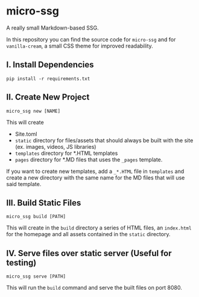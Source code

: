 # micro-ssg
A really small Markdown-based SSG.

In this repository you can find the source code for `micro-ssg` and for `vanilla-cream`, a small CSS theme for improved readability.

## I. Install Dependencies

`pip install -r requirements.txt`

## II. Create New Project

`micro_ssg new [NAME]` 

This will create 
- Site.toml
- `static` directory for files/assets that should always be built with the site (ex. images, videos, JS libraries)
- `templates` directory for *.HTML templates
- `pages` directory for *.MD files that uses the `_pages` template.

If you want to create new templates, add a `_*.HTML` file in `templates` and create a new directory with the same name for the MD files that will use said template.

## III. Build Static Files

`micro_ssg build [PATH]`

This will create in the `build` directory a series of HTML files, an `index.html` for the homepage and all assets contained in the `static` directory.

## IV. Serve files over static server (Useful for testing)

`micro_ssg serve [PATH]`

This will run the `build` command and serve the built files on port 8080.
